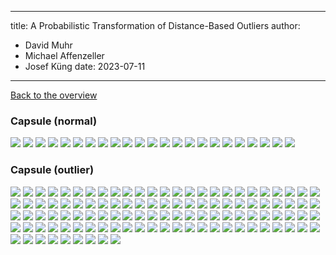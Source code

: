 
---
title: A Probabilistic Transformation of Distance-Based Outliers
author:
  - David Muhr
  - Michael Affenzeller
  - Josef Küng
date: 2023-07-11
---

[Back to the overview](/probabilistic-distance/)

### Capsule (normal)

![](images/capsule/normal/45.png)
![](images/capsule/normal/46.png)
![](images/capsule/normal/47.png)
![](images/capsule/normal/48.png)
![](images/capsule/normal/49.png)
![](images/capsule/normal/50.png)
![](images/capsule/normal/51.png)
![](images/capsule/normal/52.png)
![](images/capsule/normal/53.png)
![](images/capsule/normal/54.png)
![](images/capsule/normal/55.png)
![](images/capsule/normal/56.png)
![](images/capsule/normal/57.png)
![](images/capsule/normal/58.png)
![](images/capsule/normal/59.png)
![](images/capsule/normal/60.png)
![](images/capsule/normal/61.png)
![](images/capsule/normal/62.png)
![](images/capsule/normal/63.png)
![](images/capsule/normal/64.png)
![](images/capsule/normal/65.png)
![](images/capsule/normal/66.png)
![](images/capsule/normal/67.png)

### Capsule (outlier)

![](images/capsule/outlier/0.png)
![](images/capsule/outlier/1.png)
![](images/capsule/outlier/10.png)
![](images/capsule/outlier/100.png)
![](images/capsule/outlier/101.png)
![](images/capsule/outlier/102.png)
![](images/capsule/outlier/103.png)
![](images/capsule/outlier/104.png)
![](images/capsule/outlier/105.png)
![](images/capsule/outlier/106.png)
![](images/capsule/outlier/107.png)
![](images/capsule/outlier/108.png)
![](images/capsule/outlier/109.png)
![](images/capsule/outlier/11.png)
![](images/capsule/outlier/110.png)
![](images/capsule/outlier/111.png)
![](images/capsule/outlier/112.png)
![](images/capsule/outlier/113.png)
![](images/capsule/outlier/114.png)
![](images/capsule/outlier/115.png)
![](images/capsule/outlier/116.png)
![](images/capsule/outlier/117.png)
![](images/capsule/outlier/118.png)
![](images/capsule/outlier/119.png)
![](images/capsule/outlier/12.png)
![](images/capsule/outlier/120.png)
![](images/capsule/outlier/121.png)
![](images/capsule/outlier/122.png)
![](images/capsule/outlier/123.png)
![](images/capsule/outlier/124.png)
![](images/capsule/outlier/125.png)
![](images/capsule/outlier/126.png)
![](images/capsule/outlier/127.png)
![](images/capsule/outlier/128.png)
![](images/capsule/outlier/129.png)
![](images/capsule/outlier/13.png)
![](images/capsule/outlier/130.png)
![](images/capsule/outlier/131.png)
![](images/capsule/outlier/14.png)
![](images/capsule/outlier/15.png)
![](images/capsule/outlier/16.png)
![](images/capsule/outlier/17.png)
![](images/capsule/outlier/18.png)
![](images/capsule/outlier/19.png)
![](images/capsule/outlier/2.png)
![](images/capsule/outlier/20.png)
![](images/capsule/outlier/21.png)
![](images/capsule/outlier/22.png)
![](images/capsule/outlier/23.png)
![](images/capsule/outlier/24.png)
![](images/capsule/outlier/25.png)
![](images/capsule/outlier/26.png)
![](images/capsule/outlier/27.png)
![](images/capsule/outlier/28.png)
![](images/capsule/outlier/29.png)
![](images/capsule/outlier/3.png)
![](images/capsule/outlier/30.png)
![](images/capsule/outlier/31.png)
![](images/capsule/outlier/32.png)
![](images/capsule/outlier/33.png)
![](images/capsule/outlier/34.png)
![](images/capsule/outlier/35.png)
![](images/capsule/outlier/36.png)
![](images/capsule/outlier/37.png)
![](images/capsule/outlier/38.png)
![](images/capsule/outlier/39.png)
![](images/capsule/outlier/4.png)
![](images/capsule/outlier/40.png)
![](images/capsule/outlier/41.png)
![](images/capsule/outlier/42.png)
![](images/capsule/outlier/43.png)
![](images/capsule/outlier/44.png)
![](images/capsule/outlier/5.png)
![](images/capsule/outlier/6.png)
![](images/capsule/outlier/68.png)
![](images/capsule/outlier/69.png)
![](images/capsule/outlier/7.png)
![](images/capsule/outlier/70.png)
![](images/capsule/outlier/71.png)
![](images/capsule/outlier/72.png)
![](images/capsule/outlier/73.png)
![](images/capsule/outlier/74.png)
![](images/capsule/outlier/75.png)
![](images/capsule/outlier/76.png)
![](images/capsule/outlier/77.png)
![](images/capsule/outlier/78.png)
![](images/capsule/outlier/79.png)
![](images/capsule/outlier/8.png)
![](images/capsule/outlier/80.png)
![](images/capsule/outlier/81.png)
![](images/capsule/outlier/82.png)
![](images/capsule/outlier/83.png)
![](images/capsule/outlier/84.png)
![](images/capsule/outlier/85.png)
![](images/capsule/outlier/86.png)
![](images/capsule/outlier/87.png)
![](images/capsule/outlier/88.png)
![](images/capsule/outlier/89.png)
![](images/capsule/outlier/9.png)
![](images/capsule/outlier/90.png)
![](images/capsule/outlier/91.png)
![](images/capsule/outlier/92.png)
![](images/capsule/outlier/93.png)
![](images/capsule/outlier/94.png)
![](images/capsule/outlier/95.png)
![](images/capsule/outlier/96.png)
![](images/capsule/outlier/97.png)
![](images/capsule/outlier/98.png)
![](images/capsule/outlier/99.png)
